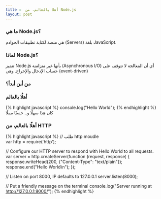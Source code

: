 ```yaml
---
title :  أهلا بالعالم، من Node.js
layout: post
---
```

### ما هي Node.js؟

هي منصة لكتابة تطبيقات الخوادم (Servers) بلغة JavaScript.

### لماذا Node.js؟

تتميز Node.js بأنها غير متزامنة (Asynchronous I/O) أي أن المعالجة لا
تتوقف على حساب الإدخال والإخراج. وهي (event-driven)

### من أين أيدأ؟


### أهلُا بالعالم

{% highlight javascript %}
console.log("Hello World");
{% endhighlight %}
كان هذا سهلًا و.. حسنًا مملًا

### أهلًا بالعالم، من HTTP
{% highlight javascript %}
// طلب http moudle  
var http = require('http');  

// Configure our HTTP server to respond with Hello World to all requests.
var server = http.createServer(function (request, response) {
	response.writeHead(200, {"Content-Type": "text/plain"});
	response.end("Hello World\n");
});

// Listen on port 8000, IP defaults to 127.0.0.1
server.listen(8000);

// Put a friendly message on the terminal
console.log("Server running at http://127.0.0.1:8000/");
{% endhighlight %}